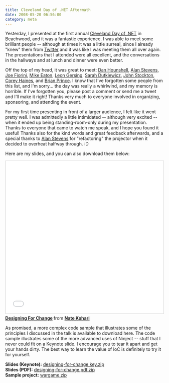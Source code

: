 ```yaml
---
title: Cleveland Day of .NET Aftermath
date: 2008-05-20 06:56:00
category: meta
---
```


<span class='drop-cap'>Yesterday, I presented</span> at the first annual [Cleveland Day of .NET](http://www.clevelanddodn.org/) in Beachwood, and it was a fantastic experience. I was able to meet some brilliant people -- although at times it was a little surreal, since I already "knew" them from [Twitter](http://twitter.com/nkohari) and it was like I was meeting them all over again. The presentations that I attended were all excellent, and the conversations in the hallways and at lunch and dinner were even better.

Off the top of my head, it was great to meet: [Dan Hounshell](http://danhounshell.com/blogs/dan/), [Alan Stevens](http://netcave.org/), [Joe Fiorini](http://www.faithfulgeek.org/), [Mike Eaton](http://michaeleatonconsulting.com/blog/), [Leon Gersing](http://www.fallenrogue.com/), [Sarah Dutkiewicz](http://codinggeekette.com/), [John Stockton](http://tocode.blogspot.com/), [Corey Haines](http://www.coreyhaines.com/), and [Brian Prince](http://brianhprince.blogspot.com/). I know that I've forgotten some people from this list, and I'm sorry... the day was really a whirlwind, and my memory is horrible. If I've forgotten you, please post a comment or send me a tweet and I'll make it right! Thanks very much to everyone involved in organizing, sponsoring, and attending the event.

For my first time presenting in front of a larger audience, I felt like it went pretty well. I was admittedly a little intimidated -- although very excited -- when it ended up being standing-room-only during my presentation. Thanks to everyone that came to watch me speak, and I hope you found it useful! Thanks also for the kind words and great feedback afterwards, and a special thanks to [Alan Stevens](http://twitter.com/alanstevens) for "refactoring" the projector when it decided to overheat halfway through. :D

Here are my slides, and you can also download them below:

<iframe src="//www.slideshare.net/slideshow/embed_code/key/4bCIUciyItMiZu" width="595" height="485" frameborder="0" marginwidth="0" marginheight="0" scrolling="no" style="border:1px solid #CCC; border-width:1px; margin-bottom:5px; max-width: 100%;" allowfullscreen> </iframe> <div style="margin-bottom:5px"> <strong> <a href="//www.slideshare.net/nkohari/designing-for-change-414985" title="Designing For Change" target="_blank">Designing For Change</a> </strong> from <strong><a href="https://www.slideshare.net/nkohari" target="_blank">Nate Kohari</a></strong> </div>

As promised, a more complex code sample that illustrates some of the principles I discussed in the talk is available to download here. The code sample illustrates some of the more advanced uses of Ninject -- stuff that I never could fit on a Keynote slide. I encourage you to tear it apart and get your hands dirty. The best way to learn the value of IoC is definitely to try it for yourself.

**Slides (Keynote):** [designing-for-change.key.zip](http://kohari.org/wp-content/uploads/2008/05/designing-for-changekey.zip)  
**Slides (PDF):** [designing-for-change.pdf.zip](http://kohari.org/wp-content/uploads/2008/05/designing-for-changepdf.zip)  
**Sample project:** [wargame.zip](http://kohari.org/wp-content/uploads/2008/05/wargame.zip)  
